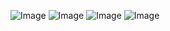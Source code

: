 ![Image](https://github.com/user-attachments/assets/59d96a73-e1c7-4813-93ad-973412820130)
![Image](https://github.com/user-attachments/assets/1c92efc7-875c-4a6a-9ecc-14ff3a0bb644)
![Image](https://github.com/user-attachments/assets/61ac3e55-6ed3-46c1-b485-3653c5abcea6)
![Image](https://github.com/user-attachments/assets/3df8c7a0-56ce-4a4f-a122-c49c486f17af)
